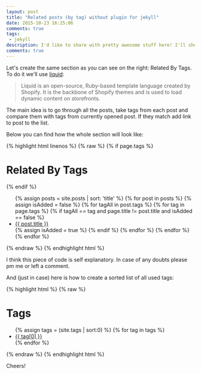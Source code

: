 ```yaml
---
layout: post
title: "Related posts (by tag) without plugin for jekyll"
date: 2015-10-23 16:25:06
comments: true
tags: 
 - jekyll
description: I'd like to share with pretty awesome stuff here! I'll show how to select and display posts, which have same tags as currently opened post...without any plugins! 
comments: true
---
```


Let's create the same section as you can see on the right: Related By Tags. To do it we'll use [liquid](https://docs.shopify.com/themes/liquid-documentation/basics): 

>Liquid is an open-source, Ruby-based template language created by Shopify. It is the backbone of Shopify themes and is used to load dynamic content on storefronts.

The main idea is to go through all the posts, take tags from each post and compare them with tags from currently opened post. If they match add link to post to the list.  

Below you can find how the whole section will look like:

{% highlight html linenos %}
{% raw %}
{% if page.tags %}
  <h1>Related By Tags</h1>
{% endif %}
<ul>
  {% assign posts = site.posts | sort: 'title' %}  <!-- sort all posts --> 
  {% for post in posts %}
    {% assign isAdded = false %}       <!-- used to prevent duplicates -->  
    {% for tagAll in post.tags %}      <!-- all posts's tags -->
      {% for tag in page.tags %}       <!-- current post's tags -->
        {% if tagAll == tag and page.title != post.title and isAdded == false %}
          <li><a href="{{ post.url | prepend: site.url }}">{{ post.title }}</a></li>
          {% assign isAdded = true %} 
        {% endif %} 
      {% endfor %} 
    {% endfor %} 
  {% endfor %}
</ul>
{% endraw %}
{% endhighlight html %}

I think this piece of code is self explanatory. In case of any doubts please pm me or left a comment.

And (just in case) here is how to create a sorted list of all used tags:

{% highlight html %}
{% raw %}
<h1>Tags</h1>
<ul>
  {% assign tags = (site.tags | sort:0) %} 
  {% for tag in tags %}
    <li><a href="/tag/{{ tag[0] }}">{{ tag[0] }}</a></li>
  {% endfor %}
</ul>
{% endraw %}
{% endhighlight html %}

Cheers!
